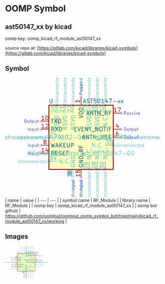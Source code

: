 # OOMP Symbol  
## ast50147_xx  by kicad  
  
oomp key: oomp_kicad_rf_module_ast50147_xx  
  
source repo at: [https://gitlab.com/kicad/libraries/kicad-symbols](https://gitlab.com/kicad/libraries/kicad-symbols)  
## Symbol  
  
[![working.png](working_600.png)](working.png)  
| name | value | 
| --- | --- | 
| symbol name | RF_Module | 
| library name | RF_Module | 
| oomp key | oomp_kicad_rf_module_ast50147_xx | 
| oomp bot github | https://github.com/oomlout/oomlout_oomp_symbol_bot/tree/main/kicad_rf_module_ast50147_xx/working | 
## Images  
  
[![working.png](working_140.png)](working.png)  
